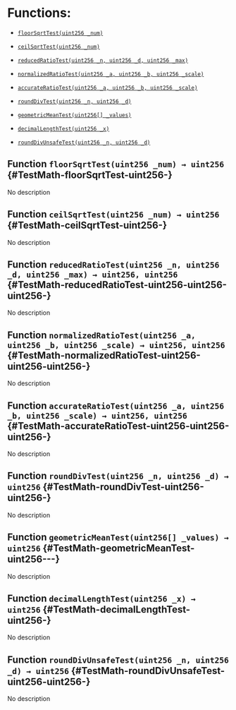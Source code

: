 # Functions:

- [`floorSqrtTest(uint256 _num)`](#TestMath-floorSqrtTest-uint256-)

- [`ceilSqrtTest(uint256 _num)`](#TestMath-ceilSqrtTest-uint256-)

- [`reducedRatioTest(uint256 _n, uint256 _d, uint256 _max)`](#TestMath-reducedRatioTest-uint256-uint256-uint256-)

- [`normalizedRatioTest(uint256 _a, uint256 _b, uint256 _scale)`](#TestMath-normalizedRatioTest-uint256-uint256-uint256-)

- [`accurateRatioTest(uint256 _a, uint256 _b, uint256 _scale)`](#TestMath-accurateRatioTest-uint256-uint256-uint256-)

- [`roundDivTest(uint256 _n, uint256 _d)`](#TestMath-roundDivTest-uint256-uint256-)

- [`geometricMeanTest(uint256[] _values)`](#TestMath-geometricMeanTest-uint256---)

- [`decimalLengthTest(uint256 _x)`](#TestMath-decimalLengthTest-uint256-)

- [`roundDivUnsafeTest(uint256 _n, uint256 _d)`](#TestMath-roundDivUnsafeTest-uint256-uint256-)

## Function `floorSqrtTest(uint256 _num) → uint256` {#TestMath-floorSqrtTest-uint256-}

No description

## Function `ceilSqrtTest(uint256 _num) → uint256` {#TestMath-ceilSqrtTest-uint256-}

No description

## Function `reducedRatioTest(uint256 _n, uint256 _d, uint256 _max) → uint256, uint256` {#TestMath-reducedRatioTest-uint256-uint256-uint256-}

No description

## Function `normalizedRatioTest(uint256 _a, uint256 _b, uint256 _scale) → uint256, uint256` {#TestMath-normalizedRatioTest-uint256-uint256-uint256-}

No description

## Function `accurateRatioTest(uint256 _a, uint256 _b, uint256 _scale) → uint256, uint256` {#TestMath-accurateRatioTest-uint256-uint256-uint256-}

No description

## Function `roundDivTest(uint256 _n, uint256 _d) → uint256` {#TestMath-roundDivTest-uint256-uint256-}

No description

## Function `geometricMeanTest(uint256[] _values) → uint256` {#TestMath-geometricMeanTest-uint256---}

No description

## Function `decimalLengthTest(uint256 _x) → uint256` {#TestMath-decimalLengthTest-uint256-}

No description

## Function `roundDivUnsafeTest(uint256 _n, uint256 _d) → uint256` {#TestMath-roundDivUnsafeTest-uint256-uint256-}

No description
